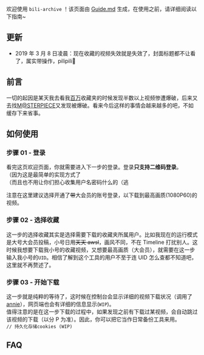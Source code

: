 欢迎使用 `bili-archive` ！该页面由 [Guide.md](https://github.com/Yesterday17/bili-archive/blob/master/bili-archive-frontend/Guide.md) 生成，在使用之前，请详细阅读以下指南~

## 更新

- 2019 年 3 月 8 日凌晨：现在收藏的视频失效就是失效了，封面标题都不让看了，属实带操作，pilipili🍻

## 前言

一切的起因是某天我去看我[百万](https://space.bilibili.com/123817257/favlist?fid=283019357)收藏夹的时候发现半数以上视频惨遭爆破，后来又去找[M@STERPIECE](https://www.biliplus.com/video/av4931739/)又发现被爆破。看来今后这样的事情会越来越多的吧，不如缓存下来省事。

## 如何使用

### 步骤 01 - 登录

看完这页欢迎页面，你就需要进入下一步的登录。登录**只支持二维码登录**。  
（因为这是最简单的实现方式了  
（而且也不用让你们担心收集用户名密码什么的（逃

注意在这里建议选择开通了~~带~~大会员的账号登录，以下载到最高画质(1080P60)的视频。

### 步骤 02 - 选择收藏

这一步的选择收藏其实是选择需要下载的收藏夹所属用户。比如我现在的运行模式是大号大会员投稿，小号日用~~天天 awsl~~，画风不同，不在 Timeline 打扰别人。这时候我想要下载我小号的收藏视频，又想要最高画质（大会员），就需要在这一步输入我小号的`UID`。相信了解到这个工具的用户不至于连 UID 怎么查都不知道吧，这里就不再赘述了。

### 步骤 03 - 开始下载

这一步就是纯粹的等待了，这时候在控制台会显示详细的视频下载状况（调用了[annie](https://github.com/iawia002/annie)），网页端也会有详细的信息显示(`WIP`)。  
值得注意的是在这一步下载的过程中，如果发现之前有下载过某视频，会自动跳过该视频的下载（以分 P 为准）。因此，你可以把它当作日常备份工具来用。  
`// 持久化存储cookies (WIP)`

## FAQ
